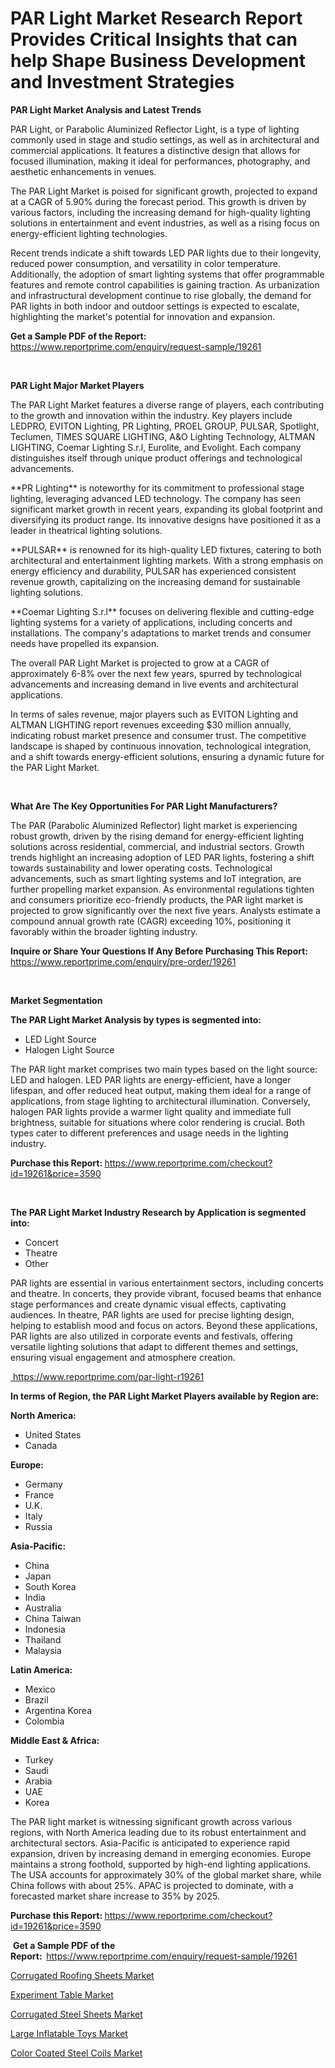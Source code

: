 <p><h1>PAR Light Market Research Report Provides Critical Insights that can help Shape Business Development and Investment Strategies</h1></p><p><strong>PAR Light Market Analysis and Latest Trends</strong></p>
<p><p>PAR Light, or Parabolic Aluminized Reflector Light, is a type of lighting commonly used in stage and studio settings, as well as in architectural and commercial applications. It features a distinctive design that allows for focused illumination, making it ideal for performances, photography, and aesthetic enhancements in venues.</p><p>The PAR Light Market is poised for significant growth, projected to expand at a CAGR of 5.90% during the forecast period. This growth is driven by various factors, including the increasing demand for high-quality lighting solutions in entertainment and event industries, as well as a rising focus on energy-efficient lighting technologies. </p><p>Recent trends indicate a shift towards LED PAR lights due to their longevity, reduced power consumption, and versatility in color temperature. Additionally, the adoption of smart lighting systems that offer programmable features and remote control capabilities is gaining traction. As urbanization and infrastructural development continue to rise globally, the demand for PAR lights in both indoor and outdoor settings is expected to escalate, highlighting the market's potential for innovation and expansion.</p></p>
<p><strong>Get a Sample PDF of the Report:&nbsp;</strong> <a href="https://www.reportprime.com/enquiry/request-sample/19261?utm_campaign=10&utm_medium=2&utm_source=Github&utm_content=ia&utm_term=25122024&utm_id=par-light">https://www.reportprime.com/enquiry/request-sample/19261</a></p>
<p>&nbsp;</p>
<p><strong>PAR Light Major Market Players</strong></p>
<p><p>The PAR Light Market features a diverse range of players, each contributing to the growth and innovation within the industry. Key players include LEDPRO, EVITON Lighting, PR Lighting, PROEL GROUP, PULSAR, Spotlight, Teclumen, TIMES SQUARE LIGHTING, A&O Lighting Technology, ALTMAN LIGHTING, Coemar Lighting S.r.l, Eurolite, and Evolight. Each company distinguishes itself through unique product offerings and technological advancements.</p><p>**PR Lighting** is noteworthy for its commitment to professional stage lighting, leveraging advanced LED technology. The company has seen significant market growth in recent years, expanding its global footprint and diversifying its product range. Its innovative designs have positioned it as a leader in theatrical lighting solutions.</p><p>**PULSAR** is renowned for its high-quality LED fixtures, catering to both architectural and entertainment lighting markets. With a strong emphasis on energy efficiency and durability, PULSAR has experienced consistent revenue growth, capitalizing on the increasing demand for sustainable lighting solutions.</p><p>**Coemar Lighting S.r.l** focuses on delivering flexible and cutting-edge lighting systems for a variety of applications, including concerts and installations. The company's adaptations to market trends and consumer needs have propelled its expansion.</p><p>The overall PAR Light Market is projected to grow at a CAGR of approximately 6-8% over the next few years, spurred by technological advancements and increasing demand in live events and architectural applications. </p><p>In terms of sales revenue, major players such as EVITON Lighting and ALTMAN LIGHTING report revenues exceeding $30 million annually, indicating robust market presence and consumer trust. The competitive landscape is shaped by continuous innovation, technological integration, and a shift towards energy-efficient solutions, ensuring a dynamic future for the PAR Light Market.</p></p>
<p>&nbsp;</p>
<p><strong>What Are The Key Opportunities For PAR Light Manufacturers?</strong></p>
<p><p>The PAR (Parabolic Aluminized Reflector) light market is experiencing robust growth, driven by the rising demand for energy-efficient lighting solutions across residential, commercial, and industrial sectors. Growth trends highlight an increasing adoption of LED PAR lights, fostering a shift towards sustainability and lower operating costs. Technological advancements, such as smart lighting systems and IoT integration, are further propelling market expansion. As environmental regulations tighten and consumers prioritize eco-friendly products, the PAR light market is projected to grow significantly over the next five years. Analysts estimate a compound annual growth rate (CAGR) exceeding 10%, positioning it favorably within the broader lighting industry.</p></p>
<p><strong>Inquire or Share Your Questions If Any Before Purchasing This Report:</strong> <a href="https://www.reportprime.com/enquiry/pre-order/19261?utm_campaign=10&utm_medium=2&utm_source=Github&utm_content=ia&utm_term=25122024&utm_id=par-light">https://www.reportprime.com/enquiry/pre-order/19261</a></p>
<p>&nbsp;</p>
<p><strong>Market Segmentation</strong></p>
<p><strong>The PAR Light Market Analysis by types is segmented into:</strong></p>
<p><ul><li>LED Light Source</li><li>Halogen Light Source</li></ul></p>
<p><p>The PAR light market comprises two main types based on the light source: LED and halogen. LED PAR lights are energy-efficient, have a longer lifespan, and offer reduced heat output, making them ideal for a range of applications, from stage lighting to architectural illumination. Conversely, halogen PAR lights provide a warmer light quality and immediate full brightness, suitable for situations where color rendering is crucial. Both types cater to different preferences and usage needs in the lighting industry.</p></p>
<p><strong>Purchase this Report:&nbsp;</strong><a href="https://www.reportprime.com/checkout?id=19261&price=3590&utm_campaign=10&utm_medium=2&utm_source=Github&utm_content=ia&utm_term=25122024&utm_id=par-light">https://www.reportprime.com/checkout?id=19261&price=3590</a></p>
<p>&nbsp;</p>
<p><strong>The PAR Light Market Industry Research by Application is segmented into:</strong></p>
<p><ul><li>Concert</li><li>Theatre</li><li>Other</li></ul></p>
<p><p>PAR lights are essential in various entertainment sectors, including concerts and theatre. In concerts, they provide vibrant, focused beams that enhance stage performances and create dynamic visual effects, captivating audiences. In theatre, PAR lights are used for precise lighting design, helping to establish mood and focus on actors. Beyond these applications, PAR lights are also utilized in corporate events and festivals, offering versatile lighting solutions that adapt to different themes and settings, ensuring visual engagement and atmosphere creation.</p></p>
<p><a href="https://www.reportprime.com/par-light-r19261?utm_campaign=10&utm_medium=2&utm_source=Github&utm_content=ia&utm_term=25122024&utm_id=par-light">&nbsp;https://www.reportprime.com/par-light-r19261</a></p>
<p><strong>In terms of Region, the PAR Light Market Players available by Region are:</strong></p>
<p>
    <p> <strong> North America: </strong>
        <ul>
            <li>United States</li>
            <li>Canada</li>
        </ul>
        </p> 
    <p> <strong> Europe: </strong>
        <ul>
            <li>Germany</li>
            <li>France</li>
            <li>U.K.</li>
            <li>Italy</li>
            <li>Russia</li>
        </ul>
        </p> 
    <p> <strong> Asia-Pacific: </strong>
        <ul>
            <li>China</li>
            <li>Japan</li>
            <li>South Korea</li>
            <li>India</li>
            <li>Australia</li>
            <li>China Taiwan</li>
            <li>Indonesia</li>
            <li>Thailand</li>
            <li>Malaysia</li>
        </ul>
        </p> 
    <p> <strong> Latin America: </strong>
        <ul>
            <li>Mexico</li>
            <li>Brazil</li>
            <li>Argentina Korea</li>
            <li>Colombia</li>
        </ul>
        </p> 
    <p> <strong> Middle East & Africa: </strong>
        <ul>
            <li>Turkey</li>
            <li>Saudi</li>
            <li>Arabia</li>
            <li>UAE</li>
            <li>Korea</li>
        </ul>
    </p>
    </p>
<p><p>The PAR light market is witnessing significant growth across various regions, with North America leading due to its robust entertainment and architectural sectors. Asia-Pacific is anticipated to experience rapid expansion, driven by increasing demand in emerging economies. Europe maintains a strong foothold, supported by high-end lighting applications. The USA accounts for approximately 30% of the global market share, while China follows with about 25%. APAC is projected to dominate, with a forecasted market share increase to 35% by 2025.</p></p>
<p><strong>Purchase this Report: </strong><a href="https://www.reportprime.com/checkout?id=19261&price=3590&utm_campaign=10&utm_medium=2&utm_source=Github&utm_content=ia&utm_term=25122024&utm_id=par-light">https://www.reportprime.com/checkout?id=19261&price=3590</a></p>
<p>&nbsp;<strong>Get a Sample PDF of the Report:&nbsp;&nbsp;</strong><a href="https://www.reportprime.com/enquiry/request-sample/19261?utm_campaign=10&utm_medium=2&utm_source=Github&utm_content=ia&utm_term=25122024&utm_id=par-light">https://www.reportprime.com/enquiry/request-sample/19261</a></p>
<p><strong></strong></p>
<p><p><a href="https://www.linkedin.com/pulse/a-mkt-nova-vc8zf?utm_campaign=10&utm_medium=2&utm_source=Github&utm_content=ia&utm_term=25122024&utm_id=par-light">Corrugated Roofing Sheets Market</a></p><p><a href="https://github.com/ygfu6u/Market-Research-Report-List-1/blob/main/experiment-table-market.md?utm_campaign=10&utm_medium=2&utm_source=Github&utm_content=ia&utm_term=25122024&utm_id=par-light">Experiment Table Market</a></p><p><a href="https://www.linkedin.com/pulse/c-glance-reports-anmec?utm_campaign=10&utm_medium=2&utm_source=Github&utm_content=ia&utm_term=25122024&utm_id=par-light">Corrugated Steel Sheets Market</a></p><p><a href="https://github.com/JubayerMia832/Market-Research-Report-List-1/blob/main/large-inflatable-toys-market.md?utm_campaign=10&utm_medium=2&utm_source=Github&utm_content=ia&utm_term=25122024&utm_id=par-light">Large Inflatable Toys Market</a></p><p><a href="https://www.linkedin.com/pulse/global-color-coated-steel-coils-market-analysis-2024-2031-average-getbe?utm_campaign=10&utm_medium=2&utm_source=Github&utm_content=ia&utm_term=25122024&utm_id=par-light">Color Coated Steel Coils Market</a></p></p>